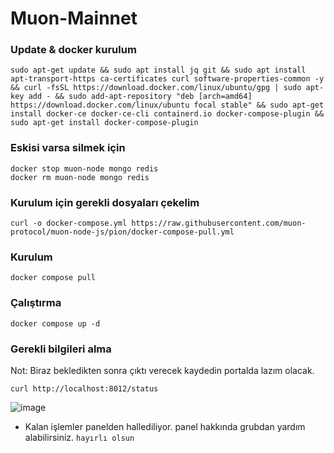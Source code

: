 # Muon-Mainnet
### Update & docker kurulum 
```
sudo apt-get update && sudo apt install jq git && sudo apt install apt-transport-https ca-certificates curl software-properties-common -y && curl -fsSL https://download.docker.com/linux/ubuntu/gpg | sudo apt-key add - && sudo add-apt-repository "deb [arch=amd64] https://download.docker.com/linux/ubuntu focal stable" && sudo apt-get install docker-ce docker-ce-cli containerd.io docker-compose-plugin && sudo apt-get install docker-compose-plugin
```
### Eskisi varsa silmek için
```
docker stop muon-node mongo redis
docker rm muon-node mongo redis
```
### Kurulum için gerekli dosyaları çekelim
```
curl -o docker-compose.yml https://raw.githubusercontent.com/muon-protocol/muon-node-js/pion/docker-compose-pull.yml
```
### Kurulum
```
docker compose pull
```
### Çalıştırma
```
docker compose up -d
```
### Gerekli bilgileri alma
Not: Biraz bekledikten sonra çıktı verecek kaydedin portalda lazım olacak.
```
curl http://localhost:8012/status
```
![image](https://github.com/molla202/Muon-Mainnet/assets/91562185/afe32338-ad35-4e0d-9ba7-5329dab48309)

* Kalan işlemler panelden hallediliyor. panel hakkında grubdan yardım alabilirsiniz. `hayırlı olsun`

